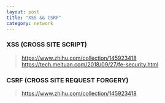 ```yaml
---
layout: post
title: "XSS && CSRF"
category: network
---
```


### XSS (CROSS SITE SCRIPT)

> https://www.zhihu.com/collection/145923418
> https://tech.meituan.com/2018/09/27/fe-security.html


### CSRF (CROSS SITE REQUEST FORGERY)

> https://www.zhihu.com/collection/145923418